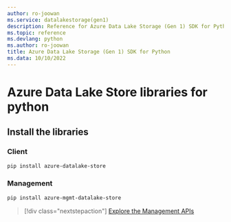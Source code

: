 ```yaml
---
author: ro-joowan
ms.service: datalakestorage(gen1)
description: Reference for Azure Data Lake Storage (Gen 1) SDK for Python
ms.topic: reference
ms.devlang: python
ms.author: ro-joowan
title: Azure Data Lake Storage (Gen 1) SDK for Python
ms.data: 10/10/2022
---
```

# Azure Data Lake Store libraries for python

## Install the libraries
### Client

```bash
pip install azure-datalake-store
```

### Management

```bash
pip install azure-mgmt-datalake-store
```
> [!div class="nextstepaction"]
> [Explore the Management APIs](/python/api/overview/azure/datalakestore/management)